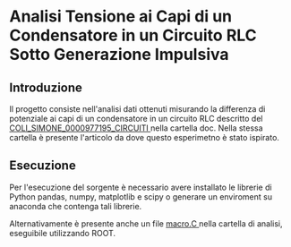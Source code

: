 <h1>Analisi Tensione ai Capi di un Condensatore in un Circuito RLC Sotto Generazione Impulsiva</h1>
<h2>Introduzione</h2>
<p>Il progetto consiste nell'analisi dati ottenuti misurando la differenza di potenziale ai capi di un condensatore in un circuito RLC descritto del <a href="https://github.com/JustSimone/Impulsive_RLC_Experiment/blob/main/doc/COLI_SIMONE_0000977195_CIRCUITI.pdf"> COLI_SIMONE_0000977195_CIRCUITI </a> nella cartella doc.
Nella stessa cartella è presente l'articolo da dove questo esperimetno è stato ispirato.</p>
<h2>Esecuzione</h2>
<p>Per l'esecuzione del sorgente è necessario avere installato le librerie di Python pandas, numpy, matplotlib e scipy o generare un enviroment su anaconda che contenga tali librerie.</p>
<p>Alternativamente è presente anche un file <a href="https://github.com/JustSimone/Impulsive_RLC_Experiment/blob/main/analysis/macro.C"> macro.C </a> nella cartella di analisi, eseguibile utilizzando ROOT.</p>
